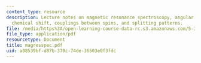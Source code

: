 ```yaml
---
content_type: resource
description: Lecture notes on magnetic resonance spectroscopy, angular momentum, the
  chemical shift, couplings between spins, and splitting patterns.
file: /media/https%3A/open-learning-course-data-rc.s3.amazonaws.com/5-33-advanced-chemical-experimentation-and-instrumentation-fall-2007/a08539bfd87b370c74de36503e0f3fdc_magresspec.pdf
file_type: application/pdf
resourcetype: Document
title: magresspec.pdf
uid: a08539bf-d87b-370c-74de-36503e0f3fdc
---
```

